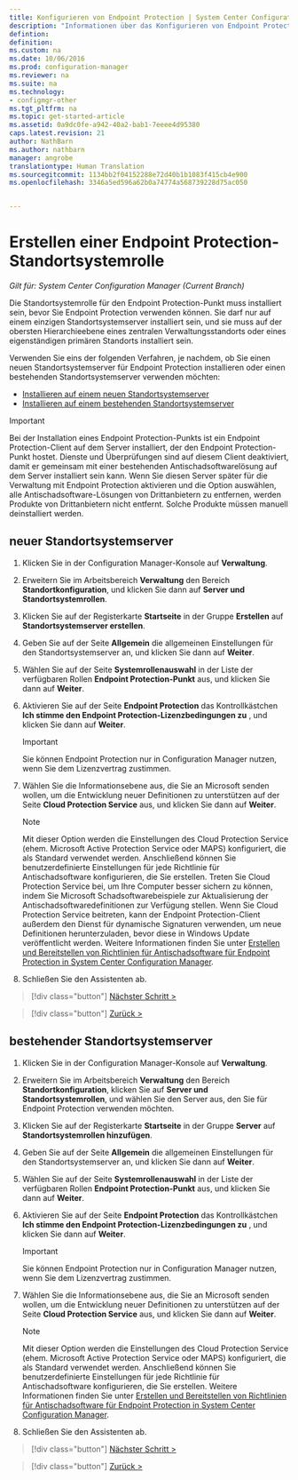 ```yaml
---
title: Konfigurieren von Endpoint Protection | System Center Configuration Manager
description: "Informationen über das Konfigurieren von Endpoint Protection zum Verwalten von Sicherheit und Schadsoftware auf Configuration Manager-Clientcomputern."
defintion: 
definition: 
ms.custom: na
ms.date: 10/06/2016
ms.prod: configuration-manager
ms.reviewer: na
ms.suite: na
ms.technology:
- configmgr-other
ms.tgt_pltfrm: na
ms.topic: get-started-article
ms.assetid: 0a9dc0fe-a942-40a2-bab1-7eeee4d95380
caps.latest.revision: 21
author: NathBarn
ms.author: nathbarn
manager: angrobe
translationtype: Human Translation
ms.sourcegitcommit: 1134bb2f04152288e72d40b1b1083f415cb4e900
ms.openlocfilehash: 3346a5ed596a62b0a74774a568739228d75ac050


---
```

# <a name="create-an-endpoint-protection-point-site-system-role"></a>Erstellen einer Endpoint Protection-Standortsystemrolle

*Gilt für: System Center Configuration Manager (Current Branch)*

 Die Standortsystemrolle für den Endpoint Protection-Punkt muss installiert sein, bevor Sie Endpoint Protection verwenden können. Sie darf nur auf einem einzigen Standortsystemserver installiert sein, und sie muss auf der obersten Hierarchieebene eines zentralen Verwaltungsstandorts oder eines eigenständigen primären Standorts installiert sein.

 Verwenden Sie eins der folgenden Verfahren, je nachdem, ob Sie einen neuen Standortsystemserver für Endpoint Protection installieren oder einen bestehenden Standortsystemserver verwenden möchten:
 - [Installieren auf einem neuen Standortsystemserver](#new-site-system-server)
 - [Installieren auf einem bestehenden Standortsystemserver](#existing-site-system-server)

> [!IMPORTANT]
>  Bei der Installation eines Endpoint Protection-Punkts ist ein Endpoint Protection-Client auf dem Server installiert, der den Endpoint Protection-Punkt hostet. Dienste und Überprüfungen sind auf diesem Client deaktiviert, damit er gemeinsam mit einer bestehenden Antischadsoftwarelösung auf dem Server installiert sein kann. Wenn Sie diesen Server später für die Verwaltung mit Endpoint Protection aktivieren und die Option auswählen, alle Antischadsoftware-Lösungen von Drittanbietern zu entfernen, werden Produkte von Drittanbietern nicht entfernt. Solche Produkte müssen manuell deinstalliert werden.

## <a name="new-site-system-server"></a>neuer Standortsystemserver

1.  Klicken Sie in der Configuration Manager-Konsole auf **Verwaltung**.

2.  Erweitern Sie im Arbeitsbereich **Verwaltung** den Bereich **Standortkonfiguration**, und klicken Sie dann auf **Server und Standortsystemrollen**.

3.  Klicken Sie auf der Registerkarte **Startseite** in der Gruppe **Erstellen** auf **Standortsystemserver erstellen**.

4.  Geben Sie auf der Seite **Allgemein** die allgemeinen Einstellungen für den Standortsystemserver an, und klicken Sie dann auf **Weiter**.

5.  Wählen Sie auf der Seite **Systemrollenauswahl** in der Liste der verfügbaren Rollen **Endpoint Protection-Punkt** aus, und klicken Sie dann auf **Weiter**.

6.  Aktivieren Sie auf der Seite **Endpoint Protection** das Kontrollkästchen **Ich stimme den Endpoint Protection-Lizenzbedingungen zu** , und klicken Sie dann auf **Weiter**.

    > [!IMPORTANT]
    >  Sie können Endpoint Protection nur in Configuration Manager nutzen, wenn Sie dem Lizenzvertrag zustimmen.

7.  Wählen Sie die Informationsebene aus, die Sie an Microsoft senden wollen, um die Entwicklung neuer Definitionen zu unterstützen auf der Seite **Cloud Protection Service** aus, und klicken Sie dann auf **Weiter**.

    > [!NOTE]
    >  Mit dieser Option werden die Einstellungen des Cloud Protection Service (ehem. Microsoft Active Protection Service oder MAPS) konfiguriert, die als Standard verwendet werden. Anschließend können Sie benutzerdefinierte Einstellungen für jede Richtlinie für Antischadsoftware konfigurieren, die Sie erstellen. Treten Sie Cloud Protection Service bei, um Ihre Computer besser sichern zu können, indem Sie Microsoft Schadsoftwarebeispiele zur Aktualisierung der Antischadsoftwaredefinitionen zur Verfügung stellen. Wenn Sie Cloud Protection Service beitreten, kann der Endpoint Protection-Client außerdem den Dienst für dynamische Signaturen verwenden, um neue Definitionen herunterzuladen, bevor diese in Windows Update veröffentlicht werden. Weitere Informationen finden Sie unter [Erstellen und Bereitstellen von Richtlinien für Antischadsoftware für Endpoint Protection in System Center Configuration Manager](endpoint-antimalware-policies.md).

8.  Schließen Sie den Assistenten ab.

> [!div class="button"]
[Nächster Schritt >](endpoint-configure-alerts.md)

> [!div class="button"]
[Zurück >](endpoint-protection-configure.md)

## <a name="existing-site-system-server"></a>bestehender Standortsystemserver

1.  Klicken Sie in der Configuration Manager-Konsole auf **Verwaltung**.

2.  Erweitern Sie im Arbeitsbereich **Verwaltung** den Bereich **Standortkonfiguration**, klicken Sie auf **Server und Standortsystemrollen**, und wählen Sie den Server aus, den Sie für Endpoint Protection verwenden möchten.

3.  Klicken Sie auf der Registerkarte **Startseite** in der Gruppe **Server** auf **Standortsystemrollen hinzufügen**.

4.  Geben Sie auf der Seite **Allgemein** die allgemeinen Einstellungen für den Standortsystemserver an, und klicken Sie dann auf **Weiter**.

5.  Wählen Sie auf der Seite **Systemrollenauswahl** in der Liste der verfügbaren Rollen **Endpoint Protection-Punkt** aus, und klicken Sie dann auf **Weiter**.

6.  Aktivieren Sie auf der Seite **Endpoint Protection** das Kontrollkästchen **Ich stimme den Endpoint Protection-Lizenzbedingungen zu** , und klicken Sie dann auf **Weiter**.

    > [!IMPORTANT]
    >  Sie können Endpoint Protection nur in Configuration Manager nutzen, wenn Sie dem Lizenzvertrag zustimmen.

7.  Wählen Sie die Informationsebene aus, die Sie an Microsoft senden wollen, um die Entwicklung neuer Definitionen zu unterstützen auf der Seite **Cloud Protection Service** aus, und klicken Sie dann auf **Weiter**.

    > [!NOTE]
    >  Mit dieser Option werden die Einstellungen des Cloud Protection Service (ehem. Microsoft Active Protection Service oder MAPS) konfiguriert, die als Standard verwendet werden. Anschließend können Sie benutzerdefinierte Einstellungen für jede Richtlinie für Antischadsoftware konfigurieren, die Sie erstellen. Weitere Informationen finden Sie unter [Erstellen und Bereitstellen von Richtlinien für Antischadsoftware für Endpoint Protection in System Center Configuration Manager](endpoint-antimalware-policies.md).

8.  Schließen Sie den Assistenten ab.

> [!div class="button"]
[Nächster Schritt >](endpoint-configure-alerts.md)

> [!div class="button"]
[Zurück >](endpoint-protection-configure.md)



<!--HONumber=Nov16_HO1-->


